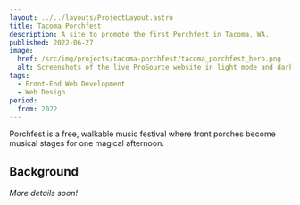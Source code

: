 ```yaml
---
layout: ../../layouts/ProjectLayout.astro
title: Tacoma Porchfest
description: A site to promote the first Porchfest in Tacoma, WA.
published: 2022-06-27
image:
  href: /src/img/projects/tacoma-porchfest/tacoma_porchfest_hero.png
  alt: Screenshots of the live ProSource website in light mode and dark mode color schemes.
tags: 
  - Front-End Web Development
  - Web Design
period:
  from: 2022
---
```


Porchfest is a free, walkable music festival where front porches become musical stages for one magical afternoon.

## Background

*More details soon!*
